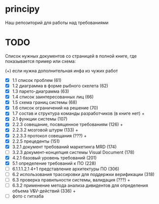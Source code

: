 # principy
Наш репозиторий для работы над требованиями


# TODO
Список нужных документов со страницей в полной книге, где показывается пример или схема:

(+) если нужна дополнительная инфа из чужих работ
- [x] 1.1 список проблем (61)
- [x] 1.2 диаграмма в форме рыбного скелета (62)
- [x] 1.3 парето-диаграмма (63)
- [x] 1.4 список заинтересованных лиц (66)
- [x] 1.5 схема границ системы (68)
- [x] 1.6 список ограничений на решение (70)
- [x] 1.7 состав и структура команды разработчиков (в книге нет) +
- [x] 2.1 функции системы (107)
- [x] 2.2.3 совещание, посвященное требованиям (126) +
- [x] 2.2.3.2 мозговой штурм (133) +
- [x] 2.2.3.3 протокол совещания (???) +
- [x] 2.2.5 прецеденты (151)
- [x] 3.2.1 документ требований маркетинга MRD (174)
- [ ] 3.2.3 документ-концепция системы Visual Document (178)
- [x] 4.2.1 базовый уровень требований (201)
- [x] 5.1 определение требований к ПО (228)
- [ ] 6.1.1.1.2.1 4+1 представление архитектуры ПО (306)
- [ ] 6.2 использования трассировки для поддержки верификации  (318)
- [ ] 6.3 проверка правильности системы, валидация (???) +
- [ ] 6.3.2 применение метода анализа дивидентов для определения объема V&V-действий (336) +
- [ ] фото с гитхаба
